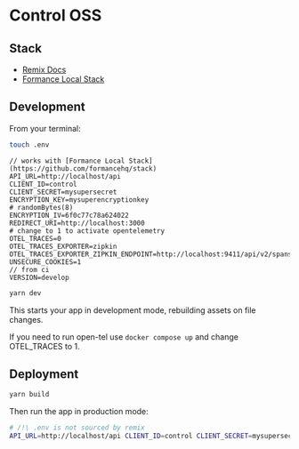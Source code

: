# Control OSS

## Stack

- [Remix Docs](https://remix.run/docs)
- [Formance Local Stack](https://github.com/formancehq/stack)

## Development

From your terminal:

```sh
touch .env
```

```
// works with [Formance Local Stack](https://github.com/formancehq/stack)
API_URL=http://localhost/api
CLIENT_ID=control
CLIENT_SECRET=mysupersecret
ENCRYPTION_KEY=mysuperencryptionkey
# randomBytes(8)
ENCRYPTION_IV=6f0c77c78a624022
REDIRECT_URI=http://localhost:3000
# change to 1 to activate opentelemetry
OTEL_TRACES=0
OTEL_TRACES_EXPORTER=zipkin
OTEL_TRACES_EXPORTER_ZIPKIN_ENDPOINT=http://localhost:9411/api/v2/spans
UNSECURE_COOKIES=1
// from ci
VERSION=develop
```

```sh
yarn dev
```

This starts your app in development mode, rebuilding assets on file changes.

If you need to run open-tel use `docker compose up` and change OTEL_TRACES to 1.

## Deployment

```sh
yarn build
```

Then run the app in production mode:

```sh
# /!\ .env is not sourced by remix
API_URL=http://localhost/api CLIENT_ID=control CLIENT_SECRET=mysupersecret ENCRYPTION_KEY=mysuperencryptionkey ENCRYPTION_IV=6f0c77c78a624022 REDIRECT_URI=http://localhost:3000 UNSECURE_COOKIES=0 OTEL_TRACES=1 OTEL_TRACES_EXPORTER=zipkin OTEL_TRACES_EXPORTER_ZIPKIN_ENDPOINT=http://localhost:9411/api/v2/spans remix-serve build
```